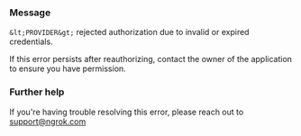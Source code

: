 
### Message
`&lt;PROVIDER&gt;` rejected authorization due to invalid or expired credentials.

If this error persists after reauthorizing, contact the owner of the application to ensure you have permission.

### Further help
If you're having trouble resolving this error, please reach out to [support@ngrok.com](mailto:support@ngrok.com?subject=Help%20with%20ERR_NGROK_3127)

